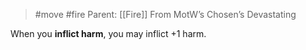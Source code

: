 > #move #fire 
> Parent: [[Fire]]
> From MotW’s Chosen’s Devastating

When you **inflict harm**, you may inflict +1 harm.
